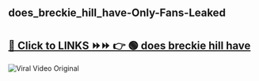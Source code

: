 
 ## does_breckie_hill_have-Only-Fans-Leaked

# <h2><a href="https://clipsfans.com/does_breckie_hill_have&ref=git">🔗 Click to LINKS ⏩⏩ 👉 🟢 does breckie hill have </a></h2>

<a href="https://clipsfans.com/does_breckie_hill_have&ref=git" rel="nofollow" data-target="animated-image.originalLink"><img src="https://i.ibb.co.com/xMMVF88/686577567.gif" alt="Viral Video Original" style="max-width: 100%; display: inline-block;" data-target="animated-image.originalImage"></a>
